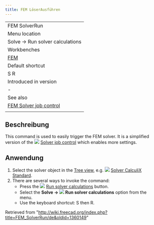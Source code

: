 ```yaml
---
title: FEM LöserAusführen
---
```

|  |
| --- |
| FEM SolverRun |
| Menu location |
| Solve → Run solver calculations |
| Workbenches |
| [FEM](/FEM_Workbench "FEM Workbench") |
| Default shortcut |
| S R |
| Introduced in version |
| - |
| See also |
| [FEM Solver job control](/FEM_SolverControl "FEM SolverControl") |
|  |

## Beschreibung

This command is used to easily trigger the FEM solver. It is a simplified version of the ![](/images/FEM_SolverControl.svg) [Solver job control](/FEM_SolverControl "FEM SolverControl") which enables more settings.

## Anwendung

1. Select the solver object in the [Tree view](/Tree_view "Tree view"), e.g. ![](/images/FEM_SolverCalculixCxxtools.svg) [Solver CalculiX Standard](/FEM_SolverCalculixCxxtools "FEM SolverCalculixCxxtools").
2. There are several ways to invoke the command:
   * Press the ![](/images/FEM_SolverRun.svg) [Run solver calculations](/FEM_SolverRun "FEM SolverRun") button.
   * Select the **Solve → ![](/images/FEM_SolverRun.svg) Run solver calculations** option from the menu.
   * Use the keyboard shortcut: S then R.

Retrieved from "<http://wiki.freecad.org/index.php?title=FEM_SolverRun/de&oldid=1360149>"